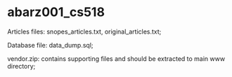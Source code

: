 # abarz001_cs518

Articles files: snopes_articles.txt, original_articles.txt;

Database file: data_dump.sql;

vendor.zip: contains supporting files and should be extracted to main www directory;
